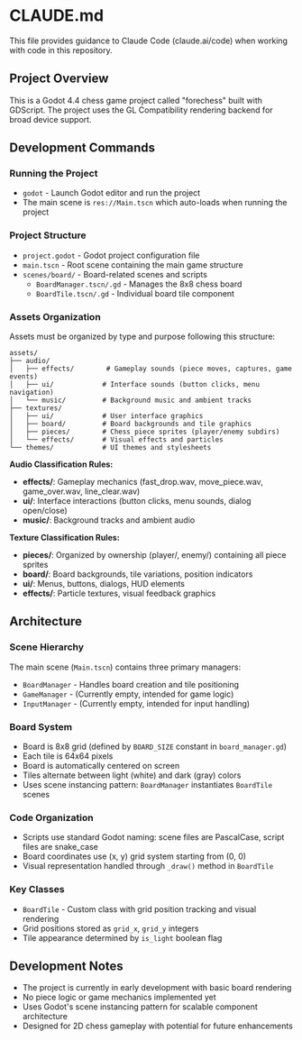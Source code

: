 # CLAUDE.md

This file provides guidance to Claude Code (claude.ai/code) when working with code in this repository.

## Project Overview

This is a Godot 4.4 chess game project called "forechess" built with GDScript. The project uses the GL Compatibility rendering backend for broad device support.

## Development Commands

### Running the Project
- `godot` - Launch Godot editor and run the project
- The main scene is `res://Main.tscn` which auto-loads when running the project

### Project Structure
- `project.godot` - Godot project configuration file
- `main.tscn` - Root scene containing the main game structure
- `scenes/board/` - Board-related scenes and scripts
  - `BoardManager.tscn/.gd` - Manages the 8x8 chess board
  - `BoardTile.tscn/.gd` - Individual board tile component

### Assets Organization
Assets must be organized by type and purpose following this structure:

```
assets/
├── audio/
│   ├── effects/        # Gameplay sounds (piece moves, captures, game events)
│   ├── ui/            # Interface sounds (button clicks, menu navigation)
│   └── music/         # Background music and ambient tracks
├── textures/
│   ├── ui/            # User interface graphics
│   ├── board/         # Board backgrounds and tile graphics
│   ├── pieces/        # Chess piece sprites (player/enemy subdirs)
│   └── effects/       # Visual effects and particles
└── themes/            # UI themes and stylesheets
```

**Audio Classification Rules:**
- **effects/**: Gameplay mechanics (fast_drop.wav, move_piece.wav, game_over.wav, line_clear.wav)
- **ui/**: Interface interactions (button clicks, menu sounds, dialog open/close)
- **music/**: Background tracks and ambient audio

**Texture Classification Rules:**
- **pieces/**: Organized by ownership (player/, enemy/) containing all piece sprites
- **board/**: Board backgrounds, tile variations, position indicators
- **ui/**: Menus, buttons, dialogs, HUD elements
- **effects/**: Particle textures, visual feedback graphics

## Architecture

### Scene Hierarchy
The main scene (`Main.tscn`) contains three primary managers:
- `BoardManager` - Handles board creation and tile positioning
- `GameManager` - (Currently empty, intended for game logic)
- `InputManager` - (Currently empty, intended for input handling)

### Board System
- Board is 8x8 grid (defined by `BOARD_SIZE` constant in `board_manager.gd`)
- Each tile is 64x64 pixels
- Board is automatically centered on screen
- Tiles alternate between light (white) and dark (gray) colors
- Uses scene instancing pattern: `BoardManager` instantiates `BoardTile` scenes

### Code Organization
- Scripts use standard Godot naming: scene files are PascalCase, script files are snake_case
- Board coordinates use (x, y) grid system starting from (0, 0)
- Visual representation handled through `_draw()` method in `BoardTile`

### Key Classes
- `BoardTile` - Custom class with grid position tracking and visual rendering
- Grid positions stored as `grid_x`, `grid_y` integers
- Tile appearance determined by `is_light` boolean flag

## Development Notes

- The project is currently in early development with basic board rendering
- No piece logic or game mechanics implemented yet
- Uses Godot's scene instancing pattern for scalable component architecture
- Designed for 2D chess gameplay with potential for future enhancements